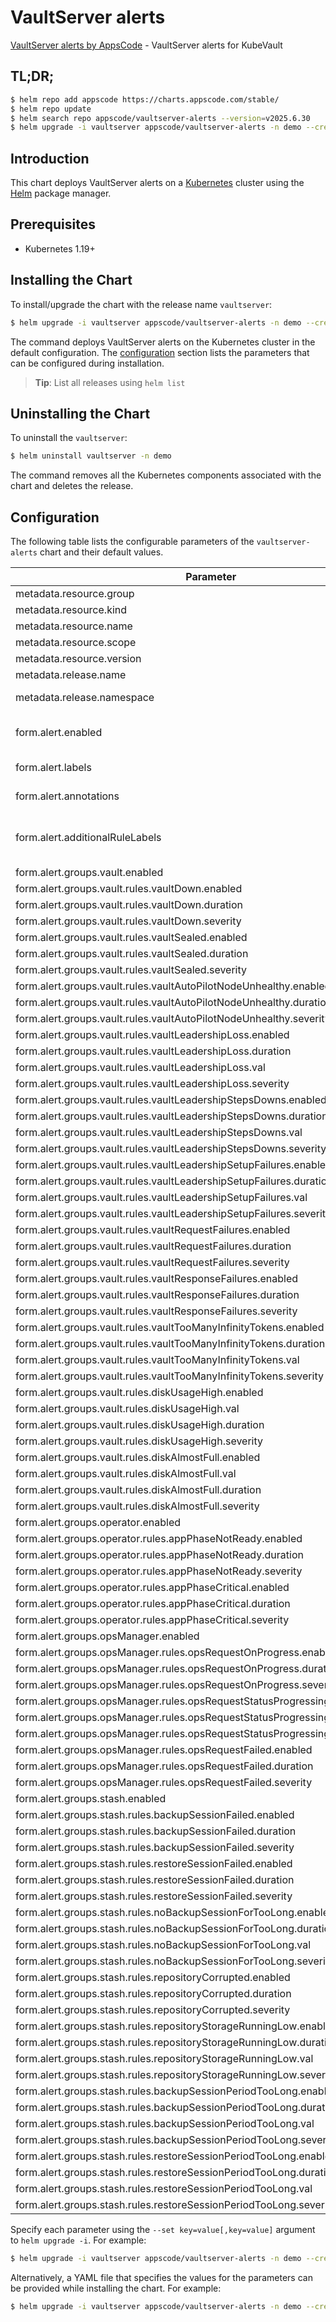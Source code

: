 # VaultServer alerts

[VaultServer alerts by AppsCode](https://github.com/appscode/alerts) - VaultServer alerts for KubeVault

## TL;DR;

```bash
$ helm repo add appscode https://charts.appscode.com/stable/
$ helm repo update
$ helm search repo appscode/vaultserver-alerts --version=v2025.6.30
$ helm upgrade -i vaultserver appscode/vaultserver-alerts -n demo --create-namespace --version=v2025.6.30
```

## Introduction

This chart deploys VaultServer alerts on a [Kubernetes](http://kubernetes.io) cluster using the [Helm](https://helm.sh) package manager.

## Prerequisites

- Kubernetes 1.19+

## Installing the Chart

To install/upgrade the chart with the release name `vaultserver`:

```bash
$ helm upgrade -i vaultserver appscode/vaultserver-alerts -n demo --create-namespace --version=v2025.6.30
```

The command deploys VaultServer alerts on the Kubernetes cluster in the default configuration. The [configuration](#configuration) section lists the parameters that can be configured during installation.

> **Tip**: List all releases using `helm list`

## Uninstalling the Chart

To uninstall the `vaultserver`:

```bash
$ helm uninstall vaultserver -n demo
```

The command removes all the Kubernetes components associated with the chart and deletes the release.

## Configuration

The following table lists the configurable parameters of the `vaultserver-alerts` chart and their default values.

|                                   Parameter                                   |                  Description                  |                Default                |
|-------------------------------------------------------------------------------|-----------------------------------------------|---------------------------------------|
| metadata.resource.group                                                       |                                               | <code>kubevault.com</code>            |
| metadata.resource.kind                                                        |                                               | <code>VaultServer</code>              |
| metadata.resource.name                                                        |                                               | <code>vaultserver</code>              |
| metadata.resource.scope                                                       |                                               | <code>Namespaced</code>               |
| metadata.resource.version                                                     |                                               | <code>v1alpha2</code>                 |
| metadata.release.name                                                         | Release name                                  | <code>""</code>                       |
| metadata.release.namespace                                                    | Release namespace                             | <code>""</code>                       |
| form.alert.enabled                                                            | # Enable PrometheusRule alerts                | <code>warning</code>                  |
| form.alert.labels                                                             | # Labels for default rules                    | <code>{"release":"prometheus"}</code> |
| form.alert.annotations                                                        | # Annotations for default rules               | <code>{}</code>                       |
| form.alert.additionalRuleLabels                                               | # Additional labels for PrometheusRule alerts | <code>{}</code>                       |
| form.alert.groups.vault.enabled                                               |                                               | <code>warning</code>                  |
| form.alert.groups.vault.rules.vaultDown.enabled                               |                                               | <code>true</code>                     |
| form.alert.groups.vault.rules.vaultDown.duration                              |                                               | <code>"0m"</code>                     |
| form.alert.groups.vault.rules.vaultDown.severity                              |                                               | <code>critical</code>                 |
| form.alert.groups.vault.rules.vaultSealed.enabled                             |                                               | <code>true</code>                     |
| form.alert.groups.vault.rules.vaultSealed.duration                            |                                               | <code>"0m"</code>                     |
| form.alert.groups.vault.rules.vaultSealed.severity                            |                                               | <code>critical</code>                 |
| form.alert.groups.vault.rules.vaultAutoPilotNodeUnhealthy.enabled             |                                               | <code>true</code>                     |
| form.alert.groups.vault.rules.vaultAutoPilotNodeUnhealthy.duration            |                                               | <code>"1m"</code>                     |
| form.alert.groups.vault.rules.vaultAutoPilotNodeUnhealthy.severity            |                                               | <code>critical</code>                 |
| form.alert.groups.vault.rules.vaultLeadershipLoss.enabled                     |                                               | <code>true</code>                     |
| form.alert.groups.vault.rules.vaultLeadershipLoss.duration                    |                                               | <code>"1m"</code>                     |
| form.alert.groups.vault.rules.vaultLeadershipLoss.val                         |                                               | <code>5</code>                        |
| form.alert.groups.vault.rules.vaultLeadershipLoss.severity                    |                                               | <code>critical</code>                 |
| form.alert.groups.vault.rules.vaultLeadershipStepsDowns.enabled               |                                               | <code>true</code>                     |
| form.alert.groups.vault.rules.vaultLeadershipStepsDowns.duration              |                                               | <code>"1m"</code>                     |
| form.alert.groups.vault.rules.vaultLeadershipStepsDowns.val                   |                                               | <code>5</code>                        |
| form.alert.groups.vault.rules.vaultLeadershipStepsDowns.severity              |                                               | <code>critical</code>                 |
| form.alert.groups.vault.rules.vaultLeadershipSetupFailures.enabled            |                                               | <code>true</code>                     |
| form.alert.groups.vault.rules.vaultLeadershipSetupFailures.duration           |                                               | <code>"1m"</code>                     |
| form.alert.groups.vault.rules.vaultLeadershipSetupFailures.val                |                                               | <code>5</code>                        |
| form.alert.groups.vault.rules.vaultLeadershipSetupFailures.severity           |                                               | <code>critical</code>                 |
| form.alert.groups.vault.rules.vaultRequestFailures.enabled                    |                                               | <code>true</code>                     |
| form.alert.groups.vault.rules.vaultRequestFailures.duration                   |                                               | <code>"15m"</code>                    |
| form.alert.groups.vault.rules.vaultRequestFailures.severity                   |                                               | <code>critical</code>                 |
| form.alert.groups.vault.rules.vaultResponseFailures.enabled                   |                                               | <code>true</code>                     |
| form.alert.groups.vault.rules.vaultResponseFailures.duration                  |                                               | <code>"15m"</code>                    |
| form.alert.groups.vault.rules.vaultResponseFailures.severity                  |                                               | <code>critical</code>                 |
| form.alert.groups.vault.rules.vaultTooManyInfinityTokens.enabled              |                                               | <code>true</code>                     |
| form.alert.groups.vault.rules.vaultTooManyInfinityTokens.duration             |                                               | <code>"5m"</code>                     |
| form.alert.groups.vault.rules.vaultTooManyInfinityTokens.val                  |                                               | <code>3</code>                        |
| form.alert.groups.vault.rules.vaultTooManyInfinityTokens.severity             |                                               | <code>warning</code>                  |
| form.alert.groups.vault.rules.diskUsageHigh.enabled                           |                                               | <code>true</code>                     |
| form.alert.groups.vault.rules.diskUsageHigh.val                               |                                               | <code>80</code>                       |
| form.alert.groups.vault.rules.diskUsageHigh.duration                          |                                               | <code>"1m"</code>                     |
| form.alert.groups.vault.rules.diskUsageHigh.severity                          |                                               | <code>warning</code>                  |
| form.alert.groups.vault.rules.diskAlmostFull.enabled                          |                                               | <code>true</code>                     |
| form.alert.groups.vault.rules.diskAlmostFull.val                              |                                               | <code>95</code>                       |
| form.alert.groups.vault.rules.diskAlmostFull.duration                         |                                               | <code>"1m"</code>                     |
| form.alert.groups.vault.rules.diskAlmostFull.severity                         |                                               | <code>critical</code>                 |
| form.alert.groups.operator.enabled                                            |                                               | <code>warning</code>                  |
| form.alert.groups.operator.rules.appPhaseNotReady.enabled                     |                                               | <code>true</code>                     |
| form.alert.groups.operator.rules.appPhaseNotReady.duration                    |                                               | <code>"5m"</code>                     |
| form.alert.groups.operator.rules.appPhaseNotReady.severity                    |                                               | <code>critical</code>                 |
| form.alert.groups.operator.rules.appPhaseCritical.enabled                     |                                               | <code>true</code>                     |
| form.alert.groups.operator.rules.appPhaseCritical.duration                    |                                               | <code>"15m"</code>                    |
| form.alert.groups.operator.rules.appPhaseCritical.severity                    |                                               | <code>warning</code>                  |
| form.alert.groups.opsManager.enabled                                          |                                               | <code>warning</code>                  |
| form.alert.groups.opsManager.rules.opsRequestOnProgress.enabled               |                                               | <code>true</code>                     |
| form.alert.groups.opsManager.rules.opsRequestOnProgress.duration              |                                               | <code>"0m"</code>                     |
| form.alert.groups.opsManager.rules.opsRequestOnProgress.severity              |                                               | <code>info</code>                     |
| form.alert.groups.opsManager.rules.opsRequestStatusProgressingToLong.enabled  |                                               | <code>true</code>                     |
| form.alert.groups.opsManager.rules.opsRequestStatusProgressingToLong.duration |                                               | <code>"30m"</code>                    |
| form.alert.groups.opsManager.rules.opsRequestStatusProgressingToLong.severity |                                               | <code>critical</code>                 |
| form.alert.groups.opsManager.rules.opsRequestFailed.enabled                   |                                               | <code>true</code>                     |
| form.alert.groups.opsManager.rules.opsRequestFailed.duration                  |                                               | <code>"0m"</code>                     |
| form.alert.groups.opsManager.rules.opsRequestFailed.severity                  |                                               | <code>critical</code>                 |
| form.alert.groups.stash.enabled                                               |                                               | <code>warning</code>                  |
| form.alert.groups.stash.rules.backupSessionFailed.enabled                     |                                               | <code>true</code>                     |
| form.alert.groups.stash.rules.backupSessionFailed.duration                    |                                               | <code>"0m"</code>                     |
| form.alert.groups.stash.rules.backupSessionFailed.severity                    |                                               | <code>critical</code>                 |
| form.alert.groups.stash.rules.restoreSessionFailed.enabled                    |                                               | <code>true</code>                     |
| form.alert.groups.stash.rules.restoreSessionFailed.duration                   |                                               | <code>"0m"</code>                     |
| form.alert.groups.stash.rules.restoreSessionFailed.severity                   |                                               | <code>critical</code>                 |
| form.alert.groups.stash.rules.noBackupSessionForTooLong.enabled               |                                               | <code>true</code>                     |
| form.alert.groups.stash.rules.noBackupSessionForTooLong.duration              |                                               | <code>"0m"</code>                     |
| form.alert.groups.stash.rules.noBackupSessionForTooLong.val                   |                                               | <code>18000</code>                    |
| form.alert.groups.stash.rules.noBackupSessionForTooLong.severity              |                                               | <code>warning</code>                  |
| form.alert.groups.stash.rules.repositoryCorrupted.enabled                     |                                               | <code>true</code>                     |
| form.alert.groups.stash.rules.repositoryCorrupted.duration                    |                                               | <code>"5m"</code>                     |
| form.alert.groups.stash.rules.repositoryCorrupted.severity                    |                                               | <code>critical</code>                 |
| form.alert.groups.stash.rules.repositoryStorageRunningLow.enabled             |                                               | <code>true</code>                     |
| form.alert.groups.stash.rules.repositoryStorageRunningLow.duration            |                                               | <code>"5m"</code>                     |
| form.alert.groups.stash.rules.repositoryStorageRunningLow.val                 |                                               | <code>10737418240 # 10GB</code>       |
| form.alert.groups.stash.rules.repositoryStorageRunningLow.severity            |                                               | <code>warning</code>                  |
| form.alert.groups.stash.rules.backupSessionPeriodTooLong.enabled              |                                               | <code>true</code>                     |
| form.alert.groups.stash.rules.backupSessionPeriodTooLong.duration             |                                               | <code>"0m"</code>                     |
| form.alert.groups.stash.rules.backupSessionPeriodTooLong.val                  |                                               | <code>1800 # 30 minute</code>         |
| form.alert.groups.stash.rules.backupSessionPeriodTooLong.severity             |                                               | <code>warning</code>                  |
| form.alert.groups.stash.rules.restoreSessionPeriodTooLong.enabled             |                                               | <code>true</code>                     |
| form.alert.groups.stash.rules.restoreSessionPeriodTooLong.duration            |                                               | <code>"0m"</code>                     |
| form.alert.groups.stash.rules.restoreSessionPeriodTooLong.val                 |                                               | <code>1800 # 30 minute</code>         |
| form.alert.groups.stash.rules.restoreSessionPeriodTooLong.severity            |                                               | <code>warning</code>                  |


Specify each parameter using the `--set key=value[,key=value]` argument to `helm upgrade -i`. For example:

```bash
$ helm upgrade -i vaultserver appscode/vaultserver-alerts -n demo --create-namespace --version=v2025.6.30 --set metadata.resource.group=kubevault.com
```

Alternatively, a YAML file that specifies the values for the parameters can be provided while
installing the chart. For example:

```bash
$ helm upgrade -i vaultserver appscode/vaultserver-alerts -n demo --create-namespace --version=v2025.6.30 --values values.yaml
```
